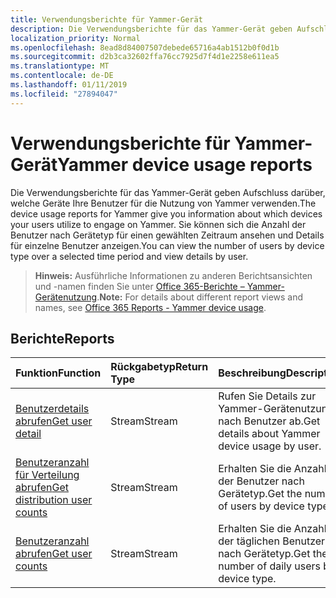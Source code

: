 ```yaml
---
title: Verwendungsberichte für Yammer-Gerät
description: Die Verwendungsberichte für das Yammer-Gerät geben Aufschluss darüber, welche Geräte Ihre Benutzer für die Nutzung von Yammer verwenden. Sie können sich die Anzahl der Benutzer nach Gerätetyp für einen gewählten Zeitraum ansehen und Details für einzelne Benutzer anzeigen.
localization_priority: Normal
ms.openlocfilehash: 8ead8d84007507debede65716a4ab1512b0f0d1b
ms.sourcegitcommit: d2b3ca32602ffa76cc7925d7f4d1e2258e611ea5
ms.translationtype: MT
ms.contentlocale: de-DE
ms.lasthandoff: 01/11/2019
ms.locfileid: "27894047"
---
```

# <a name="yammer-device-usage-reports"></a><span data-ttu-id="0494a-104">Verwendungsberichte für Yammer-Gerät</span><span class="sxs-lookup"><span data-stu-id="0494a-104">Yammer device usage reports</span></span>

<span data-ttu-id="0494a-105">Die Verwendungsberichte für das Yammer-Gerät geben Aufschluss darüber, welche Geräte Ihre Benutzer für die Nutzung von Yammer verwenden.</span><span class="sxs-lookup"><span data-stu-id="0494a-105">The device usage reports for Yammer give you information about which devices your users utilize to engage on Yammer.</span></span> <span data-ttu-id="0494a-106">Sie können sich die Anzahl der Benutzer nach Gerätetyp für einen gewählten Zeitraum ansehen und Details für einzelne Benutzer anzeigen.</span><span class="sxs-lookup"><span data-stu-id="0494a-106">You can view the number of users by device type over a selected time period and view details by user.</span></span>

> <span data-ttu-id="0494a-107">**Hinweis:** Ausführliche Informationen zu anderen Berichtsansichten und -namen finden Sie unter [Office 365-Berichte – Yammer-Gerätenutzung](https://support.office.com/client/Yammer-device-usage-b793ffdd-effa-43d0-849a-b1ca2e899f38).</span><span class="sxs-lookup"><span data-stu-id="0494a-107">**Note:** For details about different report views and names, see [Office 365 Reports - Yammer device usage](https://support.office.com/client/Yammer-device-usage-b793ffdd-effa-43d0-849a-b1ca2e899f38).</span></span>

## <a name="reports"></a><span data-ttu-id="0494a-108">Berichte</span><span class="sxs-lookup"><span data-stu-id="0494a-108">Reports</span></span>

| <span data-ttu-id="0494a-109">Funktion</span><span class="sxs-lookup"><span data-stu-id="0494a-109">Function</span></span>                                 | <span data-ttu-id="0494a-110">Rückgabetyp</span><span class="sxs-lookup"><span data-stu-id="0494a-110">Return Type</span></span> | <span data-ttu-id="0494a-111">Beschreibung</span><span class="sxs-lookup"><span data-stu-id="0494a-111">Description</span></span>                              |
| :--------------------------------------- | :---------- | :--------------------------------------- |
| [<span data-ttu-id="0494a-112">Benutzerdetails abrufen</span><span class="sxs-lookup"><span data-stu-id="0494a-112">Get user detail</span></span>](../api/reportroot-getyammerdeviceusageuserdetail.md) | <span data-ttu-id="0494a-113">Stream</span><span class="sxs-lookup"><span data-stu-id="0494a-113">Stream</span></span>      | <span data-ttu-id="0494a-114">Rufen Sie Details zur Yammer-Gerätenutzung nach Benutzer ab.</span><span class="sxs-lookup"><span data-stu-id="0494a-114">Get details about Yammer device usage by user.</span></span> |
| [<span data-ttu-id="0494a-115">Benutzeranzahl für Verteilung abrufen</span><span class="sxs-lookup"><span data-stu-id="0494a-115">Get distribution user counts</span></span>](../api/reportroot-getyammerdeviceusagedistributionusercounts.md) | <span data-ttu-id="0494a-116">Stream</span><span class="sxs-lookup"><span data-stu-id="0494a-116">Stream</span></span>      | <span data-ttu-id="0494a-117">Erhalten Sie die Anzahl der Benutzer nach Gerätetyp.</span><span class="sxs-lookup"><span data-stu-id="0494a-117">Get the number of users by device type.</span></span>  |
| [<span data-ttu-id="0494a-118">Benutzeranzahl abrufen</span><span class="sxs-lookup"><span data-stu-id="0494a-118">Get user counts</span></span>](../api/reportroot-getyammerdeviceusageusercounts.md) | <span data-ttu-id="0494a-119">Stream</span><span class="sxs-lookup"><span data-stu-id="0494a-119">Stream</span></span>      | <span data-ttu-id="0494a-120">Erhalten Sie die Anzahl der täglichen Benutzer nach Gerätetyp.</span><span class="sxs-lookup"><span data-stu-id="0494a-120">Get the number of daily users by device type.</span></span> |
